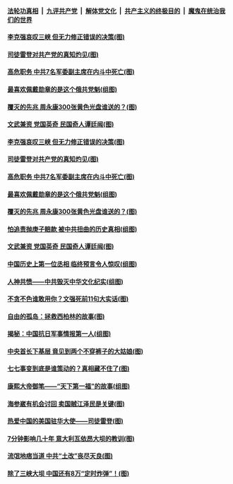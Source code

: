 

####  [法轮功真相](../../../../basic/blob/master/README.md?t=07101902) &nbsp;|&nbsp; [九评共产党](../../../../9ping.md/blob/master/README.md?t=07101902) &nbsp;|&nbsp; [解体党文化](../../../../jtdwh.md/blob/master/README.md?t=07101902)  &nbsp;|&nbsp; [共产主义的终极目的](../../../../gczydzjmd.md/blob/master/README.md?t=07101902) &nbsp;|&nbsp; [魔鬼在统治我们的世界](../../../../mgztzwmdsj.md/blob/master/README.md?t=07101902) 

#### [李克强哀叹三峡 但无力修正错误的决策(图)](../pages/p6/937538.md?t=07101902) 

#### [司徒雷登对共产党的真知灼见(图)](../pages/p6/934960.md?t=07101902) 

#### [高危职务 中共7名军委副主席在内斗中死亡(图)](../pages/p6/937966.md?t=07101902) 

#### [最喜欢佩戴勋章的是这个俄共党魁(组图)](../pages/p6/938666.md?t=07101902) 

#### [覆灭的先兆 周永康300张黄色光盘谁送的？(图)](../pages/p6/938537.md?t=07101902) 

#### [文武兼资 党国英奇 民国奇人谭廷闿(图)](../pages/p6/938512.md?t=07101902) 

#### [李克强哀叹三峡 但无力修正错误的决策(图)](../pages/p6/937538.md?t=07101902) 

#### [司徒雷登对共产党的真知灼见(图)](../pages/p6/934960.md?t=07101902) 

#### [高危职务 中共7名军委副主席在内斗中死亡(图)](../pages/p6/937966.md?t=07101902) 

#### [最喜欢佩戴勋章的是这个俄共党魁(组图)](../pages/p6/938666.md?t=07101902) 

#### [覆灭的先兆 周永康300张黄色光盘谁送的？(图)](../pages/p6/938537.md?t=07101902) 

#### [怕追责抛庚子赔款 被中共扭曲的历史真相(组图)](../pages/p6/938779.md?t=07101902) 

#### [文武兼资 党国英奇 民国奇人谭廷闿(图)](../pages/p6/938512.md?t=07101902) 

#### [中国历史上第一位丞相 临终预言令人惊叹(组图)](../pages/p6/938665.md?t=07101902) 

#### [人神共愤——中共毁灭中华文化纪实(组图)](../pages/p6/938791.md?t=07101902) 

#### [不贪不色谁敢用你？文强死前11句大实话(图)](../pages/p6/938533.md?t=07101902) 

#### [自由的孤岛：拯救西柏林的故事(图)](../pages/p6/938683.md?t=07101902) 

#### [揭秘：中国抗日军事情报第一人(组图)](../pages/p6/938662.md?t=07101902) 

#### [中央首长下基层 竟见到两个不穿裤子的大姑娘(图)](../pages/p6/937961.md?t=07101902) 

#### [七七事变到底是谁策动的？真相藏不住了(图)](../pages/p6/918522.md?t=07101902) 

#### [康熙大帝御笔——“天下第一福”的故事(组图)](../pages/p6/938350.md?t=07101902) 

#### [海参崴有机会讨回 卖国贼江泽民是关键(图)](../pages/p6/938782.md?t=07101902) 

#### [热爱中国的美国驻华大使——司徒雷登(图)](../pages/p6/934961.md?t=07101902) 

#### [7分钟影响几十年 意大利瓦依昂大坝的教训(图)](../pages/p6/937542.md?t=07101902) 

#### [流氓地痞当道 中共“土改”丧尽天良(图)](../pages/p6/937896.md?t=07101902) 

#### [除了三峡大坝 中国还有8万“定时炸弹”！(图)](../pages/p6/937540.md?t=07101902) 

